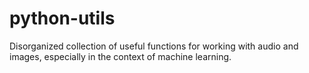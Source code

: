 # python-utils

Disorganized collection of useful functions for working with audio and images, especially in the context of machine learning.
